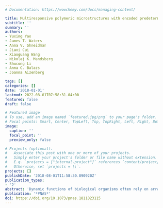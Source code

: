 ```yaml
---
# Documentation: https://wowchemy.com/docs/managing-content/

title: Multiresponsive polymeric microstructures with encoded predetermined and self-regulated deformability
subtitle: ''
summary: ''
authors:
- Yuxing Yao
- James T. Waters
- Anna V. Shneidman
- Jiaxi Cui
- Xiaoguang Wang
- Nikolaj K. Mandsberg
- Shucong Li
- Anna C. Balazs
- Joanna Aizenberg

tags: []
categories: []
date: '2018-01-01'
lastmod: 2022-08-01T07:58:31-04:00
featured: false
draft: false

# Featured image
# To use, add an image named `featured.jpg/png` to your page's folder.
# Focal points: Smart, Center, TopLeft, Top, TopRight, Left, Right, BottomLeft, Bottom, BottomRight.
image:
  caption: ''
  focal_point: ''
  preview_only: false

# Projects (optional).
#   Associate this post with one or more of your projects.
#   Simply enter your project's folder or file name without extension.
#   E.g. `projects = ["internal-project"]` references `content/project/deep-learning/index.md`.
#   Otherwise, set `projects = []`.
projects: []
publishDate: '2018-08-01T11:58:30.890920Z'
publication_types:
- '2'
abstract: 'Dynamic functions of biological organisms often rely on arrays of actively deformable microstructures undergoing a nearly unlimited repertoire of predetermined and self-regulated reconfigurations and motions, most of which are difficult or not yet possible to achieve in synthetic systems. Here, we introduce stimuli-responsive microstructures based on liquid-crystalline elastomers (LCEs) that display a broad range of hierarchical, even mechanically unfavored deformation behaviors. By polymerizing molded prepolymer in patterned magnetic fields, we encode any desired uniform mesogen orientation into the resulting LCE microstructures, which is then read out upon heating above the nematic–isotropic transition temperature (TN–I) as a specific prescribed deformation, such as twisting, in- and out-of-plane tilting, stretching, or contraction. By further introducing light-responsive moieties, we demonstrate unique multifunctionality of the LCEs capable of three actuation modes: self-regulated bending toward the light source at T < TN–I, magnetic-field–encoded predetermined deformation at T > TN–I, and direction-dependent self-regulated motion toward the light at T > TN–I. We develop approaches to create patterned arrays of microstructures with encoded multiple area-specific deformation modes and show their functions in responsive release of cargo, image concealment, and light-controlled reflectivity. We foresee that this platform can be widely applied in switchable adhesion, information encryption, autonomous antennae, energy harvesting, soft robotics, and smart buildings.'
publication: '*PNAS*'
doi: https://doi.org/10.1073/pnas.1811823115
---
```

